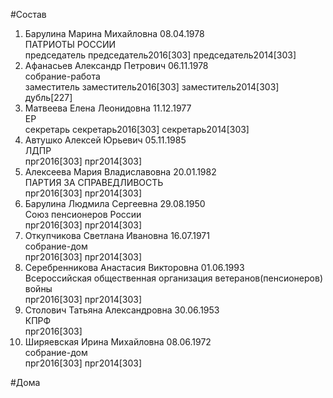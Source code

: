 #Состав  
1. Барулина Марина Михайловна 08.04.1978  
    ПАТРИОТЫ РОССИИ  
    председатель председатель2016[303] председатель2014[303]  
2. Афанасьев Александр Петрович 06.11.1978  
    собрание-работа  
    заместитель заместитель2016[303] заместитель2014[303] дубль[227]  
3. Матвеева Елена Леонидовна 11.12.1977  
    ЕР  
    секретарь секретарь2016[303] секретарь2014[303]  
4. Автушко Алексей Юрьевич 05.11.1985  
    ЛДПР  
    прг2016[303] прг2014[303]  
5. Алексеева Мария Владиславовна 20.01.1982  
    ПАРТИЯ ЗА СПРАВЕДЛИВОСТЬ  
    прг2016[303] прг2014[303]  
6. Барулина Людмила Сергеевна 29.08.1950  
    Союз пенсионеров России  
    прг2016[303] прг2014[303]  
7. Откупчикова Светлана Ивановна 16.07.1971  
    собрание-дом  
    прг2016[303] прг2014[303]  
8. Серебренникова Анастасия Викторовна 01.06.1993  
    Всероссийская общественная организация ветеранов(пенсионеров) войны  
    прг2016[303] прг2014[303]  
9. Столович Татьяна Александровна 30.06.1953  
    КПРФ  
    прг2016[303]  
10. Ширяевская Ирина Михайловна 08.06.1972  
    собрание-дом  
    прг2016[303] прг2014[303]  
  
#Дома  
